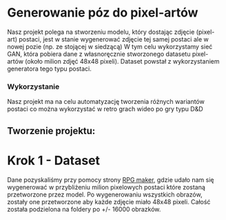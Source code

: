 # Generowanie póz do pixel-artów
Nasz projekt polega na stworzeniu modelu, który dostając zdjęcie (pixel-art) postaci, jest w stanie wygenerować zdjęcie tej samej postaci ale w nowej pozie (np. ze stojącej w siedzącą)
W tym celu wykorzystamy sieć GAN, która pobiera dane z własnoręcznie stworzonego datasetu pixel-artów (około milion zdjęć 48x48 pixeli). Dataset powstał z wykorzystaniem generatora tego typu postaci.
### Wykorzystanie
Nasz projekt ma na celu automatyzację tworzenia różnych wariantów postaci co można wykorzystać w retro grach wideo po gry typu D&D
## Tworzenie projektu:
# Krok 1 - Dataset
Dane pozyskaliśmy przy pomocy strony [RPG maker](https://www.rpgmakerweb.com), gdzie udało nam się wygenerować w przybliżeniu milion pixelowych postaci które zostaną przetworzone przez model.
Po wygenerowaniu wszystkich obrazów, zostały one przetworzone aby każde zdjęcie miało 48x48 pixeli. Całość została podzielona na foldery po +/- 16000 obrazków.
